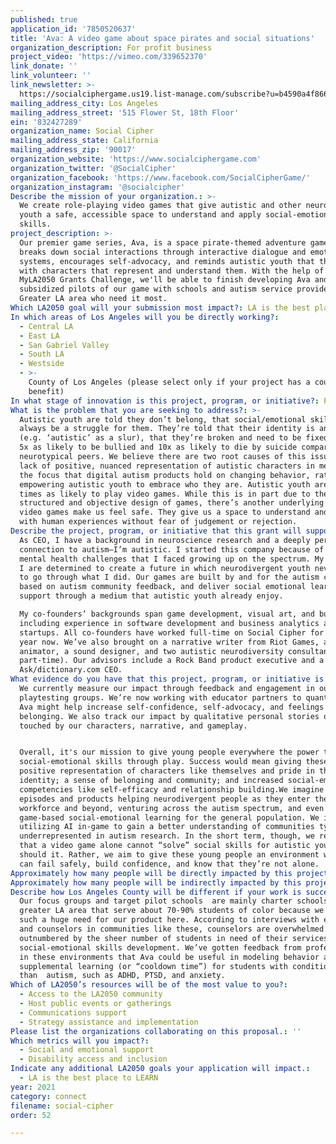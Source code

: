 ```yaml
---
published: true
application_id: '7850520637'
title: 'Ava: A video game about space pirates and social situations'
organization_description: For profit business
project_video: 'https://vimeo.com/339652370'
link_donate: ''
link_volunteer: ''
link_newsletter: >-
  https://socialciphergame.us19.list-manage.com/subscribe?u=b4590a4f86644391092030754&id=4b112a1ed5
mailing_address_city: Los Angeles
mailing_address_street: '515 Flower St, 18th Floor'
ein: '832427289'
organization_name: Social Cipher
mailing_address_state: California
mailing_address_zip: '90017'
organization_website: 'https://www.socialciphergame.com'
organization_twitter: '@SocialCipher'
organization_facebook: 'https://www.facebook.com/SocialCipherGame/'
organization_instagram: '@socialcipher'
Describe the mission of your organization.: >-
  We create role-playing video games that give autistic and other neurodivergent
  youth a safe, accessible space to understand and apply social-emotional
  skills.
project_description: >-
  Our premier game series, Ava, is a space pirate-themed adventure game that
  breaks down social interactions through interactive dialogue and emotional
  systems, encourages self-advocacy, and reminds autistic youth that they belong
  with characters that represent and understand them. With the help of the
  MyLA2050 Grants Challenge, we'll be able to finish developing Ava and run
  subsidized pilots of our game with schools and autism service providers in the
  Greater LA area who need it most. 
Which LA2050 goal will your submission most impact?: LA is the best place to CONNECT
In which areas of Los Angeles will you be directly working?:
  - Central LA
  - East LA
  - San Gabriel Valley
  - South LA
  - Westside
  - >-
    County of Los Angeles (please select only if your project has a countywide
    benefit)
In what stage of innovation is this project, program, or initiative?: Pilot project or new program (testing or implementing a new idea)
What is the problem that you are seeking to address?: >-
  Autistic youth are told they don’t belong, that social/emotional skills will
  always be a struggle for them. They’re told that their identity is an insult
  (e.g. ‘autistic’ as a slur), that they’re broken and need to be fixed. They’re
  5x as likely to be bullied and 10x as likely to die by suicide compared to
  neurotypical peers. We believe there are two root causes of this issue: the
  lack of positive, nuanced representation of autistic characters in media and
  the focus that digital autism products hold on changing behavior, rather than
  empowering autistic youth to embrace who they are. Autistic youth are also 2
  times as likely to play video games. While this is in part due to the
  structured and objective design of games, there’s another underlying reason:
  video games make us feel safe. They give us a space to understand and interact
  with human experiences without fear of judgement or rejection.
Describe the project, program, or initiative that this grant will support to address the problem identified.: >-
  As CEO, I have a background in neuroscience research and a deeply personal
  connection to autism–I’m autistic. I started this company because of the
  mental health challenges that I faced growing up on the spectrum. My team and
  I are determined to create a future in which neurodivergent youth never have
  to go through what I did. Our games are built by and for the autism community,
  based on autism community feedback, and deliver social emotional learning and
  support through a medium that autistic youth already enjoy. 

  My co-founders’ backgrounds span game development, visual art, and business,
  including experience in software development and business analytics at other
  startups. All co-founders have worked full-time on Social Cipher for over a
  year now. We’ve also brought on a narrative writer from Riot Games, an
  animator, a sound designer, and two autistic neurodiversity consultants (all
  part-time). Our advisors include a Rock Band product executive and a former
  Ask/dictionary.com CEO. 
What evidence do you have that this project, program, or initiative is or will be successful, and how will you define and measure success?: >-
  We currently measure our impact through feedback and engagement in our
  playtesting groups. We’re now working with educator partners to quantify how
  Ava might help increase self-confidence, self-advocacy, and feelings of
  belonging. We also track our impact by qualitative personal stories of players
  touched by our characters, narrative, and gameplay. 


  Overall, it's our mission to give young people everywhere the power to build
  social-emotional skills through play. Success would mean giving these youth
  positive representation of characters like themselves and pride in their
  identity; a sense of belonging and community; and increased social-emotional
  competencies like self-efficacy and relationship building.We imagine future
  episodes and products helping neurodivergent people as they enter the
  workforce and beyond, venturing across the autism spectrum, and even providing
  game-based social-emotional learning for the general population. We imagine
  utilizing AI in-game to gain a better understanding of communities typically
  underrepresented in autism research. In the short term, though, we recognize
  that a video game alone cannot “solve” social skills for autistic youth – nor
  should it. Rather, we aim to give these young people an environment where they
  can fail safely, build confidence, and know that they’re not alone.   
Approximately how many people will be directly impacted by this project, program, or initiative?: '1000'
Approximately how many people will be indirectly impacted by this project, program, or initiative?: '3000'
Describe how Los Angeles County will be different if your work is successful.: >-
  Our focus groups and target pilot schools  are mainly charter schools in the
  greater LA area that serve about 70-90% students of color because we’ve seen
  such a huge need for our product here. According to interviews with educators
  and counselors in communities like these, counselors are overwhelmed and
  outnumbered by the sheer number of students in need of their services and
  social-emotional skills development. We’ve gotten feedback from professionals
  in these environments that Ava could be useful in modeling behavior and as
  supplemental learning (or “cooldown time”) for students with conditions other
  than  autism, such as ADHD, PTSD, and anxiety.
Which of LA2050’s resources will be of the most value to you?:
  - Access to the LA2050 community
  - Host public events or gatherings
  - Communications support
  - Strategy assistance and implementation
Please list the organizations collaborating on this proposal.: ''
Which metrics will you impact?:
  - Social and emotional support
  - Disability access and inclusion
Indicate any additional LA2050 goals your application will impact.:
  - LA is the best place to LEARN
year: 2021
category: connect
filename: social-cipher
order: 52

---
```

